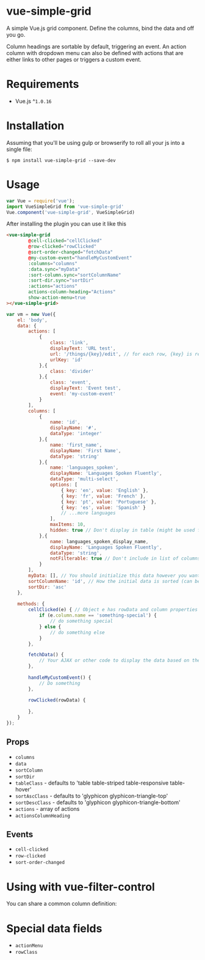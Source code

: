 # vue-simple-grid
A simple Vue.js grid component. Define the columns, bind the data and off you go. 

Column headings are sortable by default, triggering an event. An action column with dropdown menu can also be defined with
actions that are either links to other pages or triggers a custom event.

# Requirements

- Vue.js ^`1.0.16`

# Installation
Assuming that you'll be using gulp or browserify to roll all your js into a single file:
 
```shell
$ npm install vue-simple-grid --save-dev
```

# Usage

```javascript
var Vue = require('vue');
import VueSimpleGrid from 'vue-simple-grid'
Vue.component('vue-simple-grid', VueSimpleGrid)
```

After installing the plugin you can use it like this

```html
<vue-simple-grid
        @cell-clicked="cellClicked"
        @row-clicked="rowClicked"
        @sort-order-changed="fetchData"
        @my-custom-event="handleMyCustomEvent"
        :columns="columns"
        :data.sync="myData"
        :sort-column.sync="sortColumnName"
        :sort-dir.sync="sortDir"
        :actions="actions"
        actions-column-heading="Actions"
        show-action-menu=true
></vue-simple-grid>
```

```javascript
var vm = new Vue({
    el: 'body',
    data: {
        actions: [
            {
                class: 'link',
                displayText: 'URL test',
                url: '/things/{key}/edit', // for each row, {key} is replaced by the rowData for the urlKey column 
                urlKey: 'id'
            },{
                class: 'divider'
            },{
                class: 'event',
                displayText: 'Event test',
                event: 'my-custom-event'
            }
        ],
        columns: [ 
            {
                name: 'id', 
                displayName: '#',
                dataType: 'integer'    
            },{
                name: 'first_name', 
                displayName: 'First Name',
                dataType: 'string'    
            },{
                name: 'languages_spoken',
                displayName: 'Languages Spoken Fluently',
                dataType: 'multi-select',
                options: [
                    { key: 'en', value: 'English' },
                    { key: 'fr', value: 'French' },
                    { key: 'pt', value: 'Portuguese' },
                    { key: 'es', value: 'Spanish' }
                    // ...more languages
                ],
                maxItems: 10,
                hidden: true // Don't display in table (might be used for filtering)
            },{
                name: languages_spoken_display_name,
                displayName: 'Languages Spoken Fluently',
                dataType: 'string',
                notFilterable: true // Don't include in list of columns that can be used for filtering (if vue-filter-control is sharing the columns data)
            }
        ],
        myData: [], // You should initialize this data however you want 
        sortColumnName: 'id', // How the initial data is sorted (can be left blank)
        sortDir: 'asc'
    },
    
    methods: {
        cellClicked(e) { // Object e has rowData and column properties
            if (e.column.name == 'something-special') {
                // do something special
            } else {
                // do something else
            }
        },

        fetchData() {
            // Your AJAX or other code to display the data based on the new sort order
        },
        
        handleMyCustomEvent() {
            // Do something
        },
        
        rowClicked(rowData) {
        
        },
    }
});
```

## Props

- `columns`
- `data`
- `sortColumn`
- `sortDir`
- `tableClass` - defaults to 'table table-striped table-responsive table-hover'
- `sortAscClass` - defaults to 'glyphicon glyphicon-triangle-top'
- `sortDescClass` - defaults to 'glyphicon glyphicon-triangle-bottom'
- `actions` - array of actions
- `actionsColumnHeading`

## Events

 - `cell-clicked`
 - `row-clicked`
 - `sort-order-changed`

# Using with vue-filter-control

You can share a common column definition:

# Special data fields

 - `actionMenu`
 - `rowClass`
